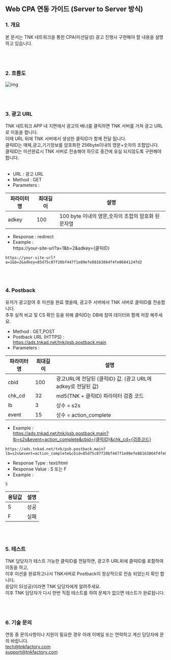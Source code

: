 ## Web CPA 연동 가이드 (Server to Server 방식)

### 1. 개요

본 문서는 TNK 네트워크을 통한 CPA(미션달성) 광고 진행시 구현해야 할 내용을 설명하고 있습니다.

<br/><br/>



### 2. 흐름도

![img](https://cdn4.tnkfactory.com/tnk/shop/12334.jpg)






<br/><br/>



### 3. 광고 URL 

 TNK 네트워크 APP 내 지면에서 광고의 배너를 클릭하면 TNK 서버를 거쳐 광고 URL로 이동을 합니다.  
 이때 URL 뒤에 TNK 서버에서 생성한 클릭ID가 함께 전달 됩니다.  
 클릭ID는 매체,광고,기기정보를 암호화한 256byte이내의 영문+숫자의 조합입니다.  
 클릭ID는 미션완료시 TNK 서버로 전송해야 하므로 중간에 유실 되지않도록 구현해야 합니다.  
  <br/> 
- URL : 광고 URL
- Method : GET
- Parameters :  

| 파라미터 명 | 최대길이 | 설명 |
| --- | --- | --- |
| adkey | 100 | 100 byte 이내의 영문,숫자의 조합의 암호화 된 문자열 |

- Response : redirect
- Example :  
https://your-site-url?a=1&b=2&adkey={클릭ID} 
```
https://your-site-url?a=1&b=2&adkey=85d75c07f20bf447f1e09efe88163864f4fe0684124fd2
```
<br/><br/>

### 4. Postback 

 유저가 광고참여 후 미션을 완료 했을때, 광고주 서버에서 TNK 서버로 클릭ID를 전송합니다.  
 추후 실적 비교 및 CS 확인 등을 위해 클릭ID는 DB에 참여 데이터와 함께 저장 해주세요.
<br/>

- Method : GET,POST
- Postback URL (HTTPS) :  
https://ads.tnkad.net/tnk/psb.postback.main  
- Parameters :  

| 파라미터 명 | 최대길이 | 설명 |
| --- | --- | --- |
| cbid | 100 | 광고URL에 전달된 {클릭ID} 값. (광고 URL에 adkey로 전달된 값) |
| chk\_cd | 32 | md5(TNK + 클릭ID) 파라미터 검증 코드 |
| lb | 3 | 상수 = s2s |
| event | 15 | 상수 = action\_complete |

  
- Example :  
https://ads.tnkad.net/tnk/psb.postback.main?lb=s2s&event=action_complete&cbid={클릭ID}&chk_cd={검증코드} 
```
https://ads.tnkad.net/tnk/psb.postback.main?lb=s2s&event=action_complete&cbid=85d75c07f20bf447f1e09efe88163864f4fe0684124fd2&chk_cd=eaf940ff0c6dd35b5c67b2d40b39782f  
```

- Response Type : text/html  
- Response Value :  S 또는 F
- Example :    
```
S
```
   
| 응답값 | 설명 |
| --- | --- |
| S | 성공 |
| F | 실패 |

<br/><br/>
### 5. 테스트

 TNK 담당자가 테스트 가능한 클릭ID를 전달하면, 광고주 URL뒤에 클릭ID를 포함하여 이동을 하고,  
 이후 미션을 완료하고나서 TNK서버로 Postback이 정상적으로 전송 되었는지 확인 합니다.   
 응답이 S(성공)이라면 TNK 담당자에게 알려주세요.   
 이후 TNK 담당자가 다시 한번 직접 테스트를 하여 문제가 없으면 테스트가 완료됩니다.  

<br/><br/>
### 6. 기술 문의
연동 중 문의사항이나 지원이 필요한 경우 아래 이메일 또는 연락하고 계신 담당자에 문의 바랍니다.  
tech@tnkfactory.com  
support@tnkfactory.com  




